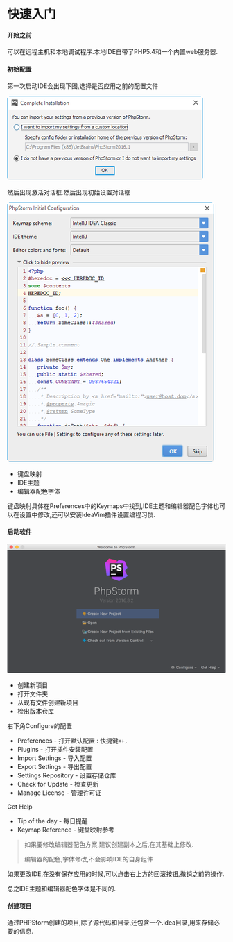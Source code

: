 # 快速入门

#### 开始之前

可以在远程主机和本地调试程序.本地IDE自带了PHP5.4和一个内置web服务器.

#### 初始配置

第一次启动IDE会出现下图,选择是否应用之前的配置文件

![](/assets/cspz_1.png)

然后出现激活对话框.然后出现初始设置对话框

![](/assets/cspz_2.png)

* 键盘映射
* IDE主题
* 编辑器配色字体

键盘映射具体在Preferences中的Keymaps中找到,IDE主题和编辑器配色字体也可以在设置中修改,还可以安装IdeaVim插件设置编程习惯.

#### 启动软件

![](/assets/qdrj_1.png)

* 创建新项目
* 打开文件夹
* 从现有文件创建新项目
* 检出版本仓库

右下角Configure的配置

* Preferences - 打开默认配置 : 快捷键`⌘+,`
* Plugins - 打开插件安装配置
* Import Settings - 导入配置
* Export Settings - 导出配置
* Settings Repository - 设置存储仓库
* Check for Update - 检查更新
* Manage License - 管理许可证

Get Help

* Tip of the day - 每日提醒
* Keymap Reference - 键盘映射参考 

> 如果要修改编辑器配色方案,建议创建副本之后,在其基础上修改.
>
> 编辑器的配色,字体修改,不会影响IDE的自身组件

如果更改IDE,在没有保存应用的时候,可以点击右上方的回滚按钮,撤销之前的操作.

总之IDE主题和编辑器配色字体是不同的.

#### 创建项目

通过PHPStorm创建的项目,除了源代码和目录,还包含一个.idea目录,用来存储必要的信息.

